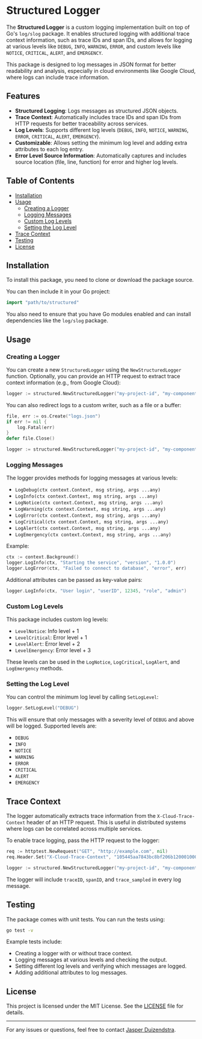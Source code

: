 # Structured Logger

The **Structured Logger** is a custom logging implementation built on top of Go's `log/slog` package. It enables structured logging with additional trace context information, such as trace IDs and span IDs, and allows for logging at various levels like `DEBUG`, `INFO`, `WARNING`, `ERROR`, and custom levels like `NOTICE`, `CRITICAL`, `ALERT`, and `EMERGENCY`.

This package is designed to log messages in JSON format for better readability and analysis, especially in cloud environments like Google Cloud, where logs can include trace information.

## Features

- **Structured Logging**: Logs messages as structured JSON objects.
- **Trace Context**: Automatically includes trace IDs and span IDs from HTTP requests for better traceability across services.
- **Log Levels**: Supports different log levels (`DEBUG`, `INFO`, `NOTICE`, `WARNING`, `ERROR`, `CRITICAL`, `ALERT`, `EMERGENCY`).
- **Customizable**: Allows setting the minimum log level and adding extra attributes to each log entry.
- **Error Level Source Information**: Automatically captures and includes source location (file, line, function) for error and higher log levels.

## Table of Contents

- [Installation](#installation)
- [Usage](#usage)
  - [Creating a Logger](#creating-a-logger)
  - [Logging Messages](#logging-messages)
  - [Custom Log Levels](#custom-log-levels)
  - [Setting the Log Level](#setting-the-log-level)
- [Trace Context](#trace-context)
- [Testing](#testing)
- [License](#license)

## Installation

To install this package, you need to clone or download the package source.

You can then include it in your Go project:

```go
import "path/to/structured"
```

You also need to ensure that you have Go modules enabled and can install dependencies like the `log/slog` package.

## Usage

### Creating a Logger

You can create a new `StructuredLogger` using the `NewStructuredLogger` function. Optionally, you can provide an HTTP request to extract trace context information (e.g., from Google Cloud):

```go
logger := structured.NewStructuredLogger("my-project-id", "my-component", nil, nil)
```

You can also redirect logs to a custom writer, such as a file or a buffer:

```go
file, err := os.Create("logs.json")
if err != nil {
    log.Fatal(err)
}
defer file.Close()

logger := structured.NewStructuredLogger("my-project-id", "my-component", nil, file)
```

### Logging Messages

The logger provides methods for logging messages at various levels:

- `LogDebug(ctx context.Context, msg string, args ...any)`
- `LogInfo(ctx context.Context, msg string, args ...any)`
- `LogNotice(ctx context.Context, msg string, args ...any)`
- `LogWarning(ctx context.Context, msg string, args ...any)`
- `LogError(ctx context.Context, msg string, args ...any)`
- `LogCritical(ctx context.Context, msg string, args ...any)`
- `LogAlert(ctx context.Context, msg string, args ...any)`
- `LogEmergency(ctx context.Context, msg string, args ...any)`

Example:

```go
ctx := context.Background()
logger.LogInfo(ctx, "Starting the service", "version", "1.0.0")
logger.LogError(ctx, "Failed to connect to database", "error", err)
```

Additional attributes can be passed as key-value pairs:

```go
logger.LogInfo(ctx, "User login", "userID", 12345, "role", "admin")
```

### Custom Log Levels

This package includes custom log levels:

- `LevelNotice`: Info level + 1
- `LevelCritical`: Error level + 1
- `LevelAlert`: Error level + 2
- `LevelEmergency`: Error level + 3

These levels can be used in the `LogNotice`, `LogCritical`, `LogAlert`, and `LogEmergency` methods.

### Setting the Log Level

You can control the minimum log level by calling `SetLogLevel`:

```go
logger.SetLogLevel("DEBUG")
```

This will ensure that only messages with a severity level of `DEBUG` and above will be logged. Supported levels are:

- `DEBUG`
- `INFO`
- `NOTICE`
- `WARNING`
- `ERROR`
- `CRITICAL`
- `ALERT`
- `EMERGENCY`

## Trace Context

The logger automatically extracts trace information from the `X-Cloud-Trace-Context` header of an HTTP request. This is useful in distributed systems where logs can be correlated across multiple services.

To enable trace logging, pass the HTTP request to the logger:

```go
req := httptest.NewRequest("GET", "http://example.com", nil)
req.Header.Set("X-Cloud-Trace-Context", "105445aa7843bc8bf206b120001000/1;o=1")

logger := structured.NewStructuredLogger("my-project-id", "my-component", req, nil)
```

The logger will include `traceID`, `spanID`, and `trace_sampled` in every log message.

## Testing

The package comes with unit tests. You can run the tests using:

```bash
go test -v
```

Example tests include:

- Creating a logger with or without trace context.
- Logging messages at various levels and checking the output.
- Setting different log levels and verifying which messages are logged.
- Adding additional attributes to log messages.

## License

This project is licensed under the MIT License. See the [LICENSE](./LICENSE) file for details.

---

For any issues or questions, feel free to contact [Jasper Duizendstra](mailto:jasper@duizendstra.com).